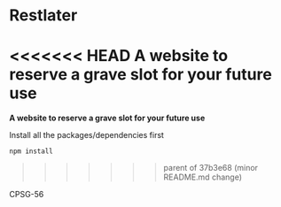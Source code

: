 # Restlater
<<<<<<< HEAD
A website to reserve a grave slot for your future use
=======
**A website to reserve a grave slot for your future use**

Install all the packages/dependencies first
```NPM Config
npm install
```
>>>>>>> parent of 37b3e68 (minor README.md change)

CPSG-56